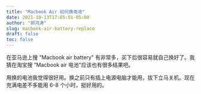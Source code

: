 ```yaml
---
title: "Macbook Air 如何换电池"
date: 2021-10-13T17:05:51-05:00
author: "郝鸿涛"
slug: macbook-air-battery-replace
draft: false
toc: false
---
```

在亚马逊上搜 "Macbook air battery" 有非常多，买下后很容易就自己换好了。我猜在淘宝搜 ”Macbook air 电池“应该也有很多结果吧。

用换的电池我觉得很好用。换之前只有插上电源电脑才能用，拔下立马关机。现在充满电差不多能用 6-8 个小时，挺好用的。
